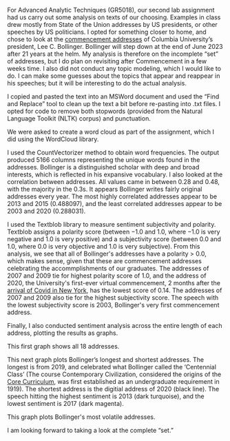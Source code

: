 <p>For Advanced Analytic Techniques (GR5018), our second lab assignment had us carry out some analysis on texts of our choosing. Examples in class drew mostly from State of the Union addresses by US presidents, or other speeches by US politicians. I opted for something closer to home, and chose to look at the <a href="https://president.columbia.edu/content/speeches-archive">commencement addresses</a> of Columbia University’s president, Lee C. Bollinger. Bollinger will step down at the end of June 2023 after 21 years at the helm. My analysis is therefore on the incomplete “set” of addresses, but I do plan on revisiting after Commencement in a few weeks time. I also did not conduct any topic modeling, which I would like to do. I can make some guesses about the topics that appear and reappear in his speeches; but it will be interesting to do the actual analysis.</p>
<p>I copied and pasted the text into an MSWord document and used the “Find and Replace” tool to clean up the text a bit before re-pasting into .txt files. I opted for code to remove both stopwords (provided from the Natural Language Toolkit (NLTK) corpus) and punctuation.</p>

We were asked to create a word cloud as part of the assignment, which I did using the WordCloud library.

<p>I used the CountVectorizer method to obtain word frequencies. The output produced 5166 columns representing the unique words found in the addresses. Bollinger is a distinguished scholar with deep and broad interests, which is reflected in his expansive vocabulary. I also looked at the correlation between addresses. All values came in between 0.28 and 0.48, with the majority in the 0.3s. It appears Bollinger writes fairly original addresses every year. The most highly correlated addresses appear to be 2013 and 2015 (0.488097), and the least correlated addresses appear to be 2003 and 2020 (0.288031).</p>
<p>I used the Textblob library to measure sentiment subjectivity and polarity. Textblob assigns a polarity score (between −1.0 and 1.0, where −1.0 is very negative and 1.0 is very positive) and a subjectivity score (between 0.0 and 1.0, where 0.0 is very objective and 1.0 is very subjective). From this analysis, we see that all of Bollinger's addresses have a polarity > 0.0, which makes sense, given that these are commencement addresses celebrating the accommplishments of our graduates. The addresses of 2007 and 2009 tie for highest polarity score of 1.0, and the address of 2020, the University's first-ever virtual commencement, 2 months after the <a href="https://www.nytimes.com/interactive/2022/nyregion/nyc-covid-timeline.html">arrival of Covid in New York</a>, has the lowest score of 0.14. The addresses of 2007 and 2009 also tie for the highest subjectivity score. The speech with the lowest subjectivity score is 2003, Bollinger's very first commencement address.</p> 

<p>Finally, I also conducted sentiment analysis across the entire length of each address, plotting the results as graphs.</p>

<p>This first graph shows all 18 addresses.</p>

<p>This next graph plots Bollinger’s longest and shortest addresses. The longest is from 2019, and celebrated what Bollinger called the ‘Centennial Class’ (The course Contemporary Civilization, considered the origins of the <a href="https://bulletin.columbia.edu/columbia-college/core-curriculum/">Core Curriculum</a>, was first established as an undergraduate requirement in 1919). The shortest address is the digitial address of 2020 (black line). The speech hitting the highest sentiment is 2013 (dark turquoise), and the lowest sentiment is 2017 (dark magenta).

<p>This graph plots Bollinger's most volatile addresses.</p>

<p>I am looking forward to taking a look at the complete “set.”</p>

